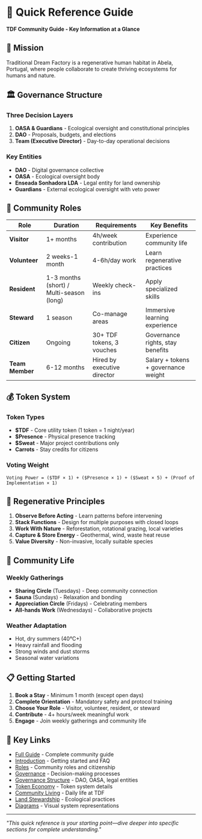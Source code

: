 # 🚀 Quick Reference Guide

**TDF Community Guide - Key Information at a Glance**

## 🎯 Mission
Traditional Dream Factory is a regenerative human habitat in Abela, Portugal, where people collaborate to create thriving ecosystems for humans and nature.

## 🏛️ Governance Structure

### Three Decision Layers
1. **OASA & Guardians** - Ecological oversight and constitutional principles
2. **DAO** - Proposals, budgets, and elections  
3. **Team (Executive Director)** - Day-to-day operational decisions

### Key Entities
- **DAO** - Digital governance collective
- **OASA** - Ecological oversight body
- **Enseada Sonhadora LDA** - Legal entity for land ownership
- **Guardians** - External ecological oversight with veto power

## 👥 Community Roles

| Role | Duration | Requirements | Key Benefits |
|------|----------|--------------|--------------|
| **Visitor** | 1+ months | 4h/week contribution | Experience community life |
| **Volunteer** | 2 weeks-1 month | 4-6h/day work | Learn regenerative practices |
| **Resident** | 1-3 months (short) / Multi-season (long) | Weekly check-ins | Apply specialized skills |
| **Steward** | 1 season | Co-manage areas | Immersive learning experience |
| **Citizen** | Ongoing | 30+ TDF tokens, 3 vouches | Governance rights, stay benefits |
| **Team Member** | 6-12 months | Hired by executive director | Salary + tokens + governance weight |

## 💰 Token System

### Token Types
- **$TDF** - Core utility token (1 token = 1 night/year)
- **$Presence** - Physical presence tracking
- **$Sweat** - Major project contributions only
- **Carrots** - Stay credits for citizens

### Voting Weight
```
Voting Power = ($TDF × 1) + ($Presence × 1) + ($Sweat × 5) + (Proof of Implementation × 1)
```

## 🌱 Regenerative Principles

1. **Observe Before Acting** - Learn patterns before intervening
2. **Stack Functions** - Design for multiple purposes with closed loops
3. **Work With Nature** - Reforestation, rotational grazing, local varieties
4. **Capture & Store Energy** - Geothermal, wind, waste heat reuse
5. **Value Diversity** - Non-invasive, locally suitable species

## 🏡 Community Life

### Weekly Gatherings
- **Sharing Circle** (Tuesdays) - Deep community connection
- **Sauna** (Sundays) - Relaxation and bonding
- **Appreciation Circle** (Fridays) - Celebrating members
- **All-hands Work** (Wednesdays) - Collaborative projects

### Weather Adaptation
- Hot, dry summers (40°C+)
- Heavy rainfall and flooding
- Strong winds and dust storms
- Seasonal water variations

## 📋 Getting Started

1. **Book a Stay** - Minimum 1 month (except open days)
2. **Complete Orientation** - Mandatory safety and protocol training
3. **Choose Your Role** - Visitor, volunteer, resident, or steward
4. **Contribute** - 4+ hours/week meaningful work
5. **Engage** - Join weekly gatherings and community life

## 🔗 Key Links

- [Full Guide](README.md) - Complete community guide
- [Introduction](01_introduction/) - Getting started and FAQ
- [Roles](02_roles-and-stakeholders/) - Community roles and citizenship
- [Governance](03_governance/) - Decision-making processes
- [Governance Structure](04_governance/) - DAO, OASA, legal entities
- [Token Economy](05_token-economy/) - Token system details
- [Community Living](06_community-living/) - Daily life at TDF
- [Land Stewardship](07_land-stewardship/) - Ecological practices
- [Diagrams](08_diagrams/) - Visual system representations

---

*"This quick reference is your starting point—dive deeper into specific sections for complete understanding."*
